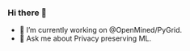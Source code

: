 ### Hi there 👋

<!--
**sachin-101/sachin-101** is a ✨ _special_ ✨ repository because its `README.md` (this file) appears on your GitHub profile.

Here are some ideas to get you started:
-->
- 🔭 I’m currently working on @OpenMined/PyGrid.
- 💬 Ask me about Privacy preserving ML.
